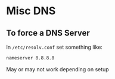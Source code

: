 # Misc DNS

## To force a DNS Server

In `/etc/resolv.conf` set something like:

```sh
nameserver 8.8.8.8
```

May or may not work depending on setup


